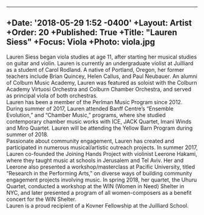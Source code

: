 ---
+Date: '2018-05-29 1:52 -0400'
+Layout: Artist
+Order: 20
+Published: True
+Title: "Lauren Siess"
+Focus: Viola
+Photo: viola.jpg
-------
Lauren Siess began viola studies at age 11, after starting her musical studies on guitar and violin.  Lauren is currently an undergraduate violist at Juilliard as a student of Carol Rodland.  A native of Portland, Oregon, her former teachers include Brian Quincey, Helen Callus, and Paul Neubauer.  An alumni of Colburn Music Academy, Lauren was featured as soloist with the Colburn Academy Virtuosi Orchestra and Colburn Chamber Orchestra, and served as principal viola of both orchestras.  
Lauren has been a member of the Perlman Music Program since 2012.  During summer of 2017, Lauren attended Banff Centre’s “Ensemble Evolution,” and “Chamber Music,” programs, where she studied contemporary chamber music works with ICE, JACK Quartet, Imani Winds and Miro Quartet.  Lauren will be attending the Yellow Barn Program during summer of 2018.  
Passionate about community engagement, Lauren has created and participated in numerous musical/artistic outreach projects.  In summer 2017, Lauren co-founded the Joining Hands Project with violinist Leerone Hakami, where they taught music at schools in Jerusalem and Tel Aviv.  Her and Leerone also presented a workshop/masterclass at Pacific University, titled “Research in the Performing Arts,” on diverse ways of building community engagement projects involving music.  In spring 2018, her quartet, the Uhuru Quartet, conducted a workshop at the WIN (Women in Need) Shelter in NYC, and later presented a program of all women-composers as a benefit concert for the WIN Shelter.  
Lauren is a proud recipient of a Kovner Fellowship at the Juilliard School.   
